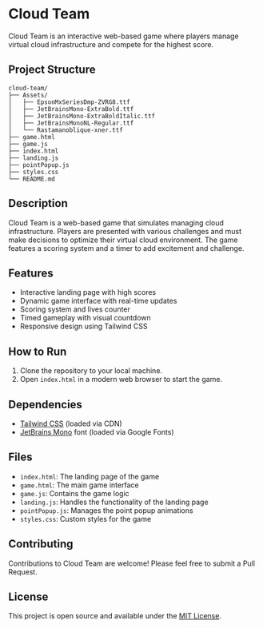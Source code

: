 # Cloud Team

Cloud Team is an interactive web-based game where players manage virtual cloud infrastructure and compete for the highest score.

## Project Structure

```
cloud-team/
├── Assets/
│   ├── EpsonMxSeriesDmp-ZVRG8.ttf
│   ├── JetBrainsMono-ExtraBold.ttf
│   ├── JetBrainsMono-ExtraBoldItalic.ttf
│   ├── JetBrainsMonoNL-Regular.ttf
│   └── Rastamanoblique-xner.ttf
├── game.html
├── game.js
├── index.html
├── landing.js
├── pointPopup.js
├── styles.css
└── README.md
```

## Description

Cloud Team is a web-based game that simulates managing cloud infrastructure. Players are presented with various challenges and must make decisions to optimize their virtual cloud environment. The game features a scoring system and a timer to add excitement and challenge.

## Features

- Interactive landing page with high scores
- Dynamic game interface with real-time updates
- Scoring system and lives counter
- Timed gameplay with visual countdown
- Responsive design using Tailwind CSS

## How to Run

1. Clone the repository to your local machine.
2. Open `index.html` in a modern web browser to start the game.

## Dependencies

- [Tailwind CSS](https://tailwindcss.com/) (loaded via CDN)
- [JetBrains Mono](https://fonts.google.com/specimen/JetBrains+Mono) font (loaded via Google Fonts)

## Files

- `index.html`: The landing page of the game
- `game.html`: The main game interface
- `game.js`: Contains the game logic
- `landing.js`: Handles the functionality of the landing page
- `pointPopup.js`: Manages the point popup animations
- `styles.css`: Custom styles for the game

## Contributing

Contributions to Cloud Team are welcome! Please feel free to submit a Pull Request.

## License

This project is open source and available under the [MIT License](LICENSE).